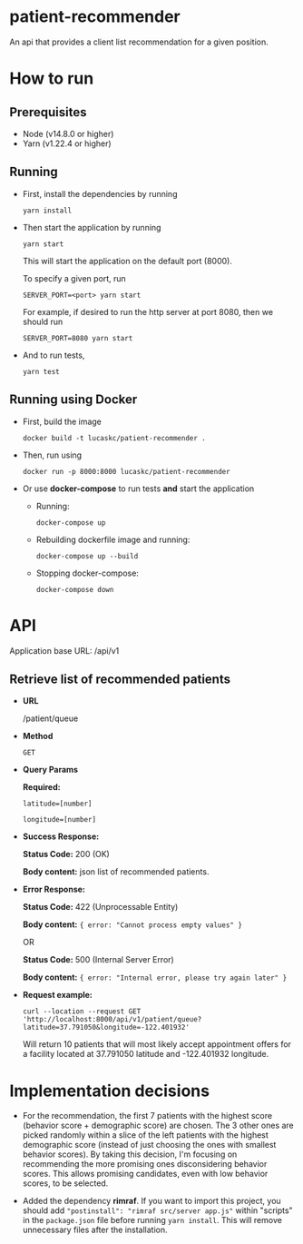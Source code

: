 # patient-recommender

An api that provides a client list recommendation for a given position.

# How to run

## Prerequisites

- Node (v14.8.0 or higher)
- Yarn (v1.22.4 or higher)

## Running

- First, install the dependencies by running

  `yarn install`

- Then start the application by running

  `yarn start`

  This will start the application on the default port (8000).

  To specify a given port, run

  `SERVER_PORT=<port> yarn start`

  For example, if desired to run the http server at port 8080, then we should run

  `SERVER_PORT=8080 yarn start`

- And to run tests,

  `yarn test`

## Running using Docker

- First, build the image

  `docker build -t lucaskc/patient-recommender .`

- Then, run using

  `docker run -p 8000:8000 lucaskc/patient-recommender`

- Or use **docker-compose** to run tests **and** start the application

  - Running:

    `docker-compose up`

  - Rebuilding dockerfile image and running:

    `docker-compose up --build`

  - Stopping docker-compose:

    `docker-compose down`

# API

Application base URL: /api/v1

## Retrieve list of recommended patients

- **URL**

  /patient/queue

- **Method**

  `GET`

- **Query Params**

  **Required:**

  `latitude=[number]`

  `longitude=[number]`

- **Success Response:**

  **Status Code:** 200 (OK)

  **Body content:** json list of recommended patients.

- **Error Response:**

  **Status Code:** 422 (Unprocessable Entity)

  **Body content:** `{ error: "Cannot process empty values" }`

  OR

  **Status Code:** 500 (Internal Server Error)

  **Body content:** `{ error: "Internal error, please try again later" }`

- **Request example:**

  `curl --location --request GET 'http://localhost:8000/api/v1/patient/queue?latitude=37.791050&longitude=-122.401932'`

  Will return 10 patients that will most likely accept appointment offers for a facility located at 37.791050 latitude and -122.401932 longitude.

# Implementation decisions

- For the recommendation, the first 7 patients with the highest score (behavior score + demographic score) are chosen. The 3 other ones are picked randomly within a slice of the left patients with the highest demographic score (instead of just choosing the ones with smallest behavior scores). By taking this decision, I'm focusing on recommending the more promising ones disconsidering behavior scores. This allows promising candidates, even with low behavior scores, to be selected.

- Added the dependency **rimraf**. If you want to import this project, you should add `"postinstall": "rimraf src/server app.js"` within "scripts" in the `package.json` file before running `yarn install`. This will remove unnecessary files after the installation.
